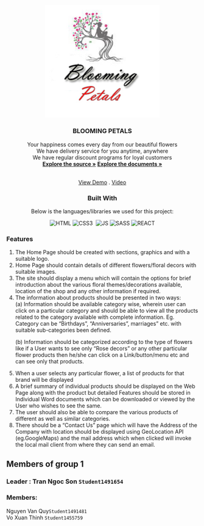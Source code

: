 <a  name="readme-top"></a>
  
<!-- GRACIOUS GARMENTS -->

<br  />

<div  align="center">


<img  src="./src/Data/Logo/logo.png"  alt="Logo"  width="300px"  height="auto">

</a>

  

<h3  align="center">BLOOMING PETALS</h3>
  Your happiness comes every day from our beautiful flowers
  <br  />
  We have delivery service for you anytime, anywhere
  <br  />
  We have regular discount programs for loyal customers
  <br  />
  <a  href=": https://github.com/tnson16/nhom1"><strong>Explore the source »</strong></a>
  <a  href="https://github.com/tnson16/nhom1/tree/e2f647ee174f3e366aaabd15cd5f1815b4e19701/documents" target="_blank"><strong>Explore the documents »</strong></a>

  <br  /><a  href="https://nhom1-sigma.vercel.app/" target="_blank">View Demo</a>  . <a  href="https://youtu.be/HASa-5Tm_0k" target="_blank">Video</a>


  ### Built With
  Below is the languages/libraries we used for this project:


  
  

![HTML]&nbsp;![CSS3] &nbsp;![JS]&nbsp;![SASS]&nbsp;![REACT]
<div  align="left">



  
### Features </br>
<ol>
<li>
The Home Page should be created with sections, graphics and with a suitable logo.</br>
</li>
<li>
Home Page should contain details of different flowers/floral decors with suitable images.  </br>
</li>
<li>
The site should display a menu which will contain the options for brief introduction about the various floral themes/decorations available, location of the shop and any other information if required.</br>
</li>
<li>
The information about products should be presented in two ways:
</br>
(a) Information should be available category wise, wherein user can click on a particular category and should be able to view all the products related to the category available with complete information. Eg. Category can be “Birthdays”, “Anniversaries”, marriages” etc. with suitable sub-categories been defined.

(b) Information should be categorized according to the type of flowers like if a User wants to see only “Rose decors” or any other particular flower products then he/she can click on a Link/button/menu etc and can see only that products.
</br>
</li>
<li>
When a user selects any particular flower, a list of products for that brand will be displayed</br>
</li>
<li>
A brief summary of individual products should be displayed on the Web Page along with the product but detailed Features should be stored in Individual Word documents which can be downloaded or viewed by the User who wishes to see the same.</br>
</li>
<li>
The user should also be able to compare the various products of different as well as similar categories.</br>
</li>
<li>
There should be a “Contact Us” page which will have the Address of the Company with location should be displayed using GeoLocation API (eg.GoogleMaps) and the mail address which when clicked will invoke the local mail client from where they can send an email.</br>
</ol>

 ## Members of group 1
 ### Leader : Tran Ngoc Son `Student1491654`
### Members:
Nguyen Van Quy`Student1491481` </br>
Vo Xuan Thinh `Student1455759` </br>


















[HTML]:https://img.shields.io/badge/HTML5-E34F26?style=for-the-badge&logo=html5&logoColor=white
[CSS3]:https://img.shields.io/badge/CSS3-1572B6?style=for-the-badge&logo=css3&logoColor=white
[JS]:https://img.shields.io/badge/JavaScript-F7DF1E?style=for-the-badge&logo=javascript&logoColor=black
[SASS]:https://img.shields.io/badge/Sass-CC6699?style=for-the-badge&logo=sass&logoColor=white
[REACT]:https://img.shields.io/badge/React-20232A?style=for-the-badge&logo=react&logoColor=61DAFBgit 